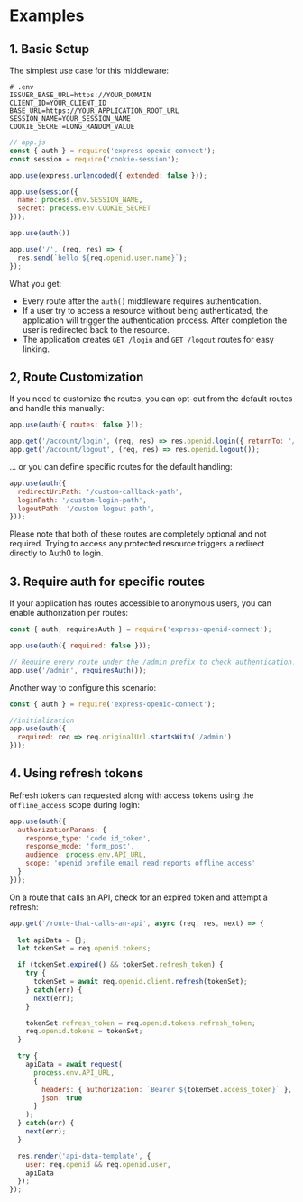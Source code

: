 
# Examples

## 1. Basic Setup

The simplest use case for this middleware:

```text
# .env
ISSUER_BASE_URL=https://YOUR_DOMAIN
CLIENT_ID=YOUR_CLIENT_ID
BASE_URL=https://YOUR_APPLICATION_ROOT_URL
SESSION_NAME=YOUR_SESSION_NAME
COOKIE_SECRET=LONG_RANDOM_VALUE
```

```javascript
// app.js
const { auth } = require('express-openid-connect');
const session = require('cookie-session');

app.use(express.urlencoded({ extended: false }));

app.use(session({
  name: process.env.SESSION_NAME,
  secret: process.env.COOKIE_SECRET
}));

app.use(auth())

app.use('/', (req, res) => {
  res.send(`hello ${req.openid.user.name}`);
});
```

What you get:

- Every route after the `auth()` middleware requires authentication.
- If a user try to access a resource without being authenticated, the application will trigger the authentication process. After completion the user is redirected back to the resource.
- The application creates `GET /login` and `GET /logout` routes for easy linking.

## 2, Route Customization

If you need to customize the routes, you can opt-out from the default routes and handle this manually:

```js
app.use(auth({ routes: false }));

app.get('/account/login', (req, res) => res.openid.login({ returnTo: '/' }));
app.get('/account/logout', (req, res) => res.openid.logout());
```

... or you can define specific routes for the default handling:

```js
app.use(auth({ 
  redirectUriPath: '/custom-callback-path', 
  loginPath: '/custom-login-path', 
  logoutPath: '/custom-logout-path', 
}));
```

Please note that both of these routes are completely optional and not required. Trying to access any protected resource triggers a redirect directly to Auth0 to login.

## 3. Require auth for specific routes

If your application has routes accessible to anonymous users, you can enable authorization per routes:

```js
const { auth, requiresAuth } = require('express-openid-connect');

app.use(auth({ required: false }));

// Require every route under the /admin prefix to check authentication.
app.use('/admin', requiresAuth());
```

Another way to configure this scenario:

```js
const { auth } = require('express-openid-connect');

//initialization
app.use(auth({
  required: req => req.originalUrl.startsWith('/admin')
}));
```

## 4. Using refresh tokens

Refresh tokens can requested along with access tokens using the `offline_access` scope during login:

```js
app.use(auth({
  authorizationParams: {
    response_type: 'code id_token',
    response_mode: 'form_post',
    audience: process.env.API_URL,
    scope: 'openid profile email read:reports offline_access'
  }
}));
```

On a route that calls an API, check for an expired token and attempt a refresh:

```js
app.get('/route-that-calls-an-api', async (req, res, next) => {
  
  let apiData = {};
  let tokenSet = req.openid.tokens;

  if (tokenSet.expired() && tokenSet.refresh_token) {
    try {
      tokenSet = await req.openid.client.refresh(tokenSet);
    } catch(err) {
      next(err);
    }

    tokenSet.refresh_token = req.openid.tokens.refresh_token;
    req.openid.tokens = tokenSet;
  }

  try {
    apiData = await request(
      process.env.API_URL, 
      {
        headers: { authorization: `Bearer ${tokenSet.access_token}` },
        json: true
      }
    );
  } catch(err) {
    next(err);
  }

  res.render('api-data-template', {
    user: req.openid && req.openid.user,
    apiData
  });
});
```